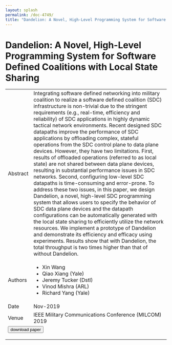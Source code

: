 ```yaml
---
layout: splash
permalink: /doc-4749/
title: "Dandelion: A Novel, High-Level Programming System for Software Defined Coalitions with Local State Sharing"
---
```


# Dandelion: A Novel, High-Level Programming System for Software Defined Coalitions with Local State Sharing

<table>
    <tbody>
    <tr>
        <td>Abstract</td>
        <td>Integrating software defined networking into military coalition to realize a software defined coalition (SDC) infrastructure is non-trivial due to the stringent requirements (e.g., real-time, efficiency and reliability) of SDC applications in highly dynamic tactical network environments. Recent designed SDC datapaths improve the performance of SDC applications by offloading complex, stateful operations from the SDC control plane to data plane devices. However, they have two limitations. First, results of offloaded operations (referred to as local state) are not shared between data plane devices, resulting in substantial performance issues in SDC networks. Second, configuring low-level SDC datapaths is time-consuming and error-prone. To address these two issues, in this paper, we design Dandelion, a novel, high-level SDC programming system that allows users to specify the behavior of SDC data plane devices and the datapath configurations can be automatically generated with the local state sharing to efficiently utilize the network resources. We implement a prototype of Dandelion and demonstrate its efficiency and efficacy using experiments. Results show that with Dandelion, the total throughput is two times higher than that of without Dandelion.</td>
    </tr>
    <tr>
        <td>Authors</td>
        <td>
            <ul>
                <li>Xin Wang</li>
                <li>Qiao Xiang (Yale)</li>
                <li>Jeremy Tucker (Dstl)</li>
                <li>Vinod Mishra (ARL)</li>
                <li>Richard Yang (Yale)</li>
            </ul>
        </td>
    </tr>
    <tr>
        <td>Date</td>
        <td>Nov-2019</td>
    </tr>
    <tr>
        <td>Venue</td>
        <td>IEEE Military Communications Conference (MILCOM) 2019</td>
    </tr>
        <tr>
            <td colspan="2">
                <form method="get" action="https://ibm.box.com/v/doc-4749-paper">
                    <button type="submit">download paper</button>
                </form>
            </td>
        </tr>
    </tbody>
</table>
